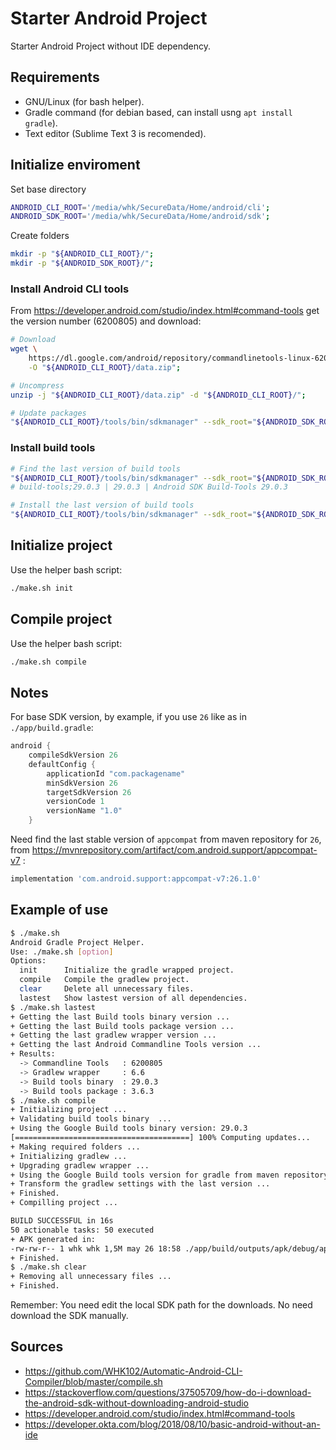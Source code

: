 # Starter Android Project

Starter Android Project without IDE dependency.


## Requirements

- GNU/Linux (for bash helper).
- Gradle command (for debian based, can install usng `apt install gradle`).
- Text editor (Sublime Text 3 is recomended).


## Initialize enviroment

Set base directory

```bash
ANDROID_CLI_ROOT='/media/whk/SecureData/Home/android/cli';
ANDROID_SDK_ROOT='/media/whk/SecureData/Home/android/sdk';
```

Create folders

```bash
mkdir -p "${ANDROID_CLI_ROOT}/";
mkdir -p "${ANDROID_SDK_ROOT}/";
```


### Install Android CLI tools

From https://developer.android.com/studio/index.html#command-tools get the
version number (6200805) and download:

```bash
# Download
wget \
    https://dl.google.com/android/repository/commandlinetools-linux-6200805_latest.zip \
    -O "${ANDROID_CLI_ROOT}/data.zip";

# Uncompress
unzip -j "${ANDROID_CLI_ROOT}/data.zip" -d "${ANDROID_CLI_ROOT}/";

# Update packages
"${ANDROID_CLI_ROOT}/tools/bin/sdkmanager" --sdk_root="${ANDROID_SDK_ROOT}/" --update;
```


### Install build tools

```bash
# Find the last version of build tools
"${ANDROID_CLI_ROOT}/tools/bin/sdkmanager" --sdk_root="${ANDROID_SDK_ROOT}/" --list | grep 'build-tools';
# build-tools;29.0.3 | 29.0.3 | Android SDK Build-Tools 29.0.3

# Install the last version of build tools
"${ANDROID_CLI_ROOT}/tools/bin/sdkmanager" --sdk_root="${ANDROID_SDK_ROOT}/" --install "build-tools;29.0.3";
```


## Initialize project

Use the helper bash script:

```bash
./make.sh init
```


## Compile project

Use the helper bash script:

```bash
./make.sh compile
```

## Notes

For base SDK version, by example, if you use `26` like as in
`./app/build.gradle`:

```gradle
android {
    compileSdkVersion 26
    defaultConfig {
        applicationId "com.packagename"
        minSdkVersion 26
        targetSdkVersion 26
        versionCode 1
        versionName "1.0"
    }
```

Need find the last stable version of `appcompat` from maven repository for `26`,
from https://mvnrepository.com/artifact/com.android.support/appcompat-v7 :

```gradle
implementation 'com.android.support:appcompat-v7:26.1.0'
```

## Example of use

```bash
$ ./make.sh 
Android Gradle Project Helper.
Use: ./make.sh [option]
Options:
  init      Initialize the gradle wrapped project.
  compile   Compile the gradlew project.
  clear     Delete all unnecessary files.
  lastest   Show lastest version of all dependencies.
$ ./make.sh lastest
+ Getting the last Build tools binary version ...
+ Getting the last Build tools package version ...
+ Getting the last gradlew wrapper version ...
+ Getting the last Android Commandline Tools version ...
+ Results:
  -> Commandline Tools   : 6200805
  -> Gradlew wrapper     : 6.6
  -> Build tools binary  : 29.0.3
  -> Build tools package : 3.6.3
$ ./make.sh compile
+ Initializing project ...
+ Validating build tools binary  ...
+ Using the Google Build tools binary version: 29.0.3
[=======================================] 100% Computing updates...             
+ Making required folders ...
+ Initializing gradlew ...
+ Upgrading gradlew wrapper ...
+ Using the Google Build tools version for gradle from maven repository: 3.6.3
+ Transform the gradlew settings with the last version ...
+ Finished.
+ Compilling project ...

BUILD SUCCESSFUL in 16s
50 actionable tasks: 50 executed
+ APK generated in:
-rw-rw-r-- 1 whk whk 1,5M may 26 18:58 ./app/build/outputs/apk/debug/app-debug.apk
+ Finished.
$ ./make.sh clear
+ Removing all unnecessary files ...
+ Finished.
```

Remember: You need edit the local SDK path for the downloads. No need download
the SDK manually.


## Sources

- https://github.com/WHK102/Automatic-Android-CLI-Compiler/blob/master/compile.sh
- https://stackoverflow.com/questions/37505709/how-do-i-download-the-android-sdk-without-downloading-android-studio
- https://developer.android.com/studio/index.html#command-tools
- https://developer.okta.com/blog/2018/08/10/basic-android-without-an-ide
